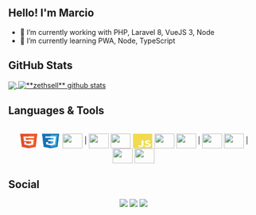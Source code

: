 <h2>Hello! I'm Marcio</h2>

- 🔭 I’m currently working with PHP, Laravel 8, VueJS 3, Node
- 🌱 I’m currently learning PWA, Node, TypeScript


## **GitHub Stats**
<a href="https://github.com/zethsell">
  <img align="center" src="https://github-readme-stats.vercel.app/api/top-langs/?username=zethsell&theme=dracula&hide_langs_below=1" />
</a>

<a href="https://github.com/zethsell">
 <img align="center" src="https://github-readme-stats.vercel.app/api?username=zethsell&show_icons=true&theme=dracula&line_height=27&include_all_commits=true&count_private=true" alt="**zethsell** github stats"/>
</a>
  
## **Languages & Tools**
  
<div align="center" style="display: inline_block"><br>
  <img align="center" height="30" width="40" src="https://raw.githubusercontent.com/devicons/devicon/master/icons/html5/html5-original.svg">
  <img align="center" height="30" width="40" src="https://raw.githubusercontent.com/devicons/devicon/master/icons/css3/css3-original.svg">
  <img align="center" height="30" width="40" src="https://cdn.jsdelivr.net/gh/devicons/devicon/icons/bootstrap/bootstrap-plain.svg" />
  |
  <img align="center" height="30" width="40" src="https://cdn.jsdelivr.net/gh/devicons/devicon/icons/vuejs/vuejs-original.svg" />
  <img align="center" height="30" width="40"src="https://cdn.jsdelivr.net/gh/devicons/devicon/icons/tailwindcss/tailwindcss-plain.svg" />
  <img align="center" height="30" width="40" src="https://raw.githubusercontent.com/devicons/devicon/master/icons/javascript/javascript-plain.svg">
  <img align="center" height="30" width="40" src="https://cdn.jsdelivr.net/gh/devicons/devicon/icons/typescript/typescript-original.svg" />
          
  <img align="center" height="30" width="40" src="https://cdn.jsdelivr.net/gh/devicons/devicon/icons/nodejs/nodejs-original.svg" />
  |
  <img align="center" height="30" width="40" src="https://cdn.jsdelivr.net/gh/devicons/devicon/icons/php/php-plain.svg" />
  <img align="center" height="30" width="40" src="https://cdn.jsdelivr.net/gh/devicons/devicon/icons/laravel/laravel-plain.svg" />
  |
  <img align="center" height="30" width="40"src="https://cdn.jsdelivr.net/gh/devicons/devicon/icons/webstorm/webstorm-original.svg" />
  <img align="center" height="30" width="40" src="https://cdn.jsdelivr.net/gh/devicons/devicon/icons/phpstorm/phpstorm-original.svg" />
</div>

 ## **Social**
  
<div align="center" > 
  <a href="https://www.instagram.com/marcio.trodrigues" target="_blank"><img src="https://img.shields.io/badge/-Instagram-%23E4405F?style=for-the-badge&logo=instagram&logoColor=white" target="_blank"></a>
  <a href = "mailto:marcio.theo.92@gmail.com"><img src="https://img.shields.io/badge/-Gmail-%23333?style=for-the-badge&logo=gmail&logoColor=white" target="_blank"></a>
  <a href="https://www.linkedin.com/in/marcio-theodoro-rodrigues-1727a2151" target="_blank"><img src="https://img.shields.io/badge/-LinkedIn-%230077B5?style=for-the-badge&logo=linkedin&logoColor=white" target="_blank"></a> 
 
</div>
